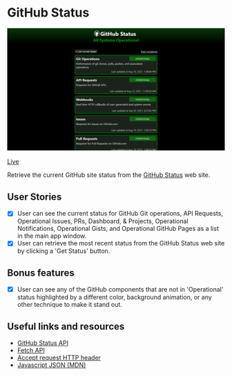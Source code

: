 # GitHub Status

![GitHub Status](screenshot.png)

[Live](https://jjnilton.github.io/projects/github-status/build)

Retrieve the current GitHub site status from the [GitHub Status](https://www.githubstatus.com/) web site. 

## User Stories

- [x] User can see the current status for GitHub Git operations, API Requests,
      Operational Issues, PRs, Dashboard, & Projects, Operational Notifications,
      Operational Gists, and Operational GitHub Pages as a list in the main app
      window.
- [x] User can retrieve the most recent status from the GitHub Status web
      site by clicking a 'Get Status' button.

## Bonus features

- [x] User can see any of the GitHub components that are not in 'Operational'
      status highlighted by a different color, background animation, or any other
      technique to make it stand out.

## Useful links and resources

- [GitHub Status API](https://www.githubstatus.com/api)
- [Fetch API](https://developer.mozilla.org/en-US/docs/Web/API/Fetch_API)
- [Accept request HTTP header](https://developer.mozilla.org/en-US/docs/Web/HTTP/Headers/Accept)
- [Javascript JSON (MDN)](https://developer.mozilla.org/en-US/docs/Web/JavaScript/Reference/Global_Objects/JSON)
